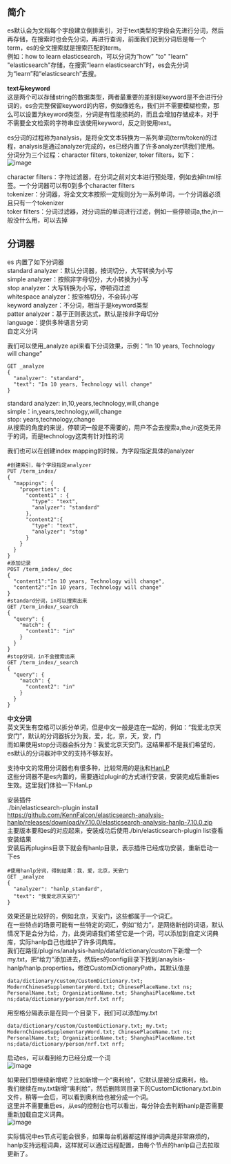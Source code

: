 ## 简介    
es默认会为文档每个字段建立倒排索引，对于text类型的字段会先进行分词，然后再存储，在搜索时也会先分词，再进行查询，前面我们说到分词后是每一个term，es的全文搜索就是搜索匹配的term。    
例如：how to learn elasticsearch，可以分词为“how” "to" "learn" "elasticsearch"存储，在搜索“learn elasticsearch”时，es会先分词为“learn”和“elasticsearch”去搜。   

**text与keyword**     
这是两个可以存储string的数据类型，两者最重要的差别是keyword是不会进行分词的，es会完整保留keyword的内容，例如像姓名，我们并不需要模糊检索，那么可以设置为keyword类型，分词是有性能损耗的，而且会增加存储成本，对于不需要全文检索的字符串应该使用keyword，反之则使用text。   

es分词的过程称为analysis，是将全文文本转换为一系列单词(term/token)的过程，analysis是通过analyzer完成的，es已经内置了许多analyzer供我们使用。   
分词分为三个过程：character filters, tokenizer, toker filters，如下：  
![image](https://github.com/jmilktea/jmilktea/blob/master/elasticsearch/images/analyzer-1.png)    

character filters：字符过滤器，在分词之前对文本进行预处理，例如去掉html标签。一个分词器可以有0到多个character filters    
tokenizer：分词器，将全文文本按照一定规则分为一系列单词，一个分词器必须且只有一个tokenizer   
toker filters：分词过滤器，对分词后的单词进行过滤，例如一些停顿词a,the,in一般没什么用，可以去掉    

## 分词器    
es 内置了如下分词器    
standard analyzer：默认分词器，按词切分，大写转换为小写   
simple analyzer：按照非字母切分，大小转换为小写   
stop analyzer：大写转换为小写，停顿词过滤    
whitespace analyzer：按空格切分，不会转小写   
keyword analyzer：不分词，相当于是keyword类型   
patter analyzer：基于正则表达式，默认是按非字母切分   
language：提供多种语言分词   
自定义分词     

我们可以使用_analyze api来看下分词效果，示例：“In 10 years, Technology will change”    
```
GET _analyze
{
  "analyzer": "standard",
  "text": "In 10 years, Technology will change"
}
```
standard analyzer: in,10,years,technology,will,change    
simple：in,years,technology,will,change     
stop: years,technology,change   
从搜索的角度的来说，停顿词一般是不需要的，用户不会去搜索a,the,in这类无异于的词，而是technology这类有针对性的词    

我们也可以在创建index mapping的时候，为字段指定具体的analyzer    
```
#创建索引，每个字段指定analyzer
PUT /term_index/
{
  "mappings": {
    "properties": {
      "content1" : {
        "type": "text",
        "analyzer": "standard"
      },
      "content2":{
        "type": "text",
        "analyzer": "stop"
      }
    }
  }
}
#添加记录
POST /term_index/_doc
{
  "content1":"In 10 years, Technology will change",
  "content2":"In 10 years, Technology will change"
}
#standard分词，in可以搜索出来
GET /term_index/_search
{
  "query": {
    "match": {
      "content1": "in"
    }
  }
}
#stop分词，in不会搜索出来
GET /term_index/_search
{
  "query": {
    "match": {
      "content2": "in"
    }
  }
}
```

**中文分词**    
英文天生有空格可以拆分单词，但是中文一般是连在一起的，例如：“我爱北京天安门”，默认的分词器拆分为我，爱，北，京，天，安，门    
而如果使用stop分词器会拆分为：我爱北京天安门。这结果都不是我们希望的，es默认的分词器对中文的支持不够友好。    

支持中文的常用分词器也有很多种，比较常用的是[ik](https://github.com/medcl/elasticsearch-analysis-ik)和[HanLP](https://github.com/hankcs/HanLP)     
这些分词器不是es内置的，需要通过plugin的方式进行安装，安装完成后重新es生效。这里我们体验一下HanLp    

安装插件   
./bin/elasticsearch-plugin install https://github.com/KennFalcon/elasticsearch-analysis-hanlp/releases/download/v7.10.0/elasticsearch-analysis-hanlp-7.10.0.zip    
主要版本要和es的对应起来，安装成功后使用./bin/elasticsearch-plugin list查看安装结果           
安装后再plugins目录下就会有hanlp目录，表示插件已经成功安装，重新启动一下es   
```
#使用hanlp分词，得到结果：我，爱，北京，天安门
GET _analyze 
{
  "analyzer": "hanlp_standard",
  "text": "我爱北京天安门"
}
```
效果还是比较好的，例如北京，天安门，这些都属于一个词汇。   
在一些特点的场景可能有一些特定的词汇，例如“给力”，是网络新创的词语，默认情况下是会分为给，力，此类词语我们希望它是一个词，可以添加到自定义词典库，实际hanlp自己也维护了许多词典库。   
我们在路径/plugins/analysis-hanlp/data/dictionary/custom下新增一个my.txt，把“给力”添加进去，然后es的config目录下找到/anaylsis-hanlp/hanlp.properties，修改CustomDictionaryPath，其默认值是   
```
data/dictionary/custom/CustomDictionary.txt; ModernChineseSupplementaryWord.txt; ChinesePlaceName.txt ns; PersonalName.txt; OrganizationName.txt; ShanghaiPlaceName.txt ns;data/dictionary/person/nrf.txt nrf;  
```
用空格分隔表示是在同一个目录下，我们可以添加my.txt   
```
data/dictionary/custom/CustomDictionary.txt; my.txt; ModernChineseSupplementaryWord.txt; ChinesePlaceName.txt ns; PersonalName.txt; OrganizationName.txt; ShanghaiPlaceName.txt ns;data/dictionary/person/nrf.txt nrf;
```
启动es，可以看到给力已经分成一个词   
![image](https://github.com/jmilktea/jmilktea/blob/master/elasticsearch/images/analyzer-2.png)    

如果我们想继续新增呢？比如新增一个“奥利给”，它默认是被分成奥利，给。   
我们继续在my.txt新增“奥利给”，然后删除同目录下的CustomDictionary.txt.bin文件，稍等一会后，可以看到奥利给也被分成一个词。   
这里并不需要重启es，从es的控制台也可以看出，每分钟会去判断hanlp是否需要重新加载自定义词典。  
![image](https://github.com/jmilktea/jmilktea/blob/master/elasticsearch/images/analyzer-3.png)     

实际情况中es节点可能会很多，如果每台机器都这样维护词典是非常麻烦的，hanlp支持远程词典，这样就可以通过远程配置，由每个节点的hanlp自己去拉取更新了。   
